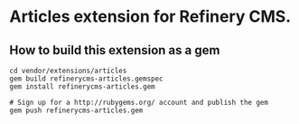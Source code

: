 # Articles extension for Refinery CMS.

## How to build this extension as a gem

    cd vendor/extensions/articles
    gem build refinerycms-articles.gemspec
    gem install refinerycms-articles.gem

    # Sign up for a http://rubygems.org/ account and publish the gem
    gem push refinerycms-articles.gem